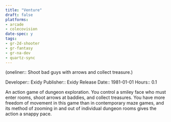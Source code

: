 ```yaml
---
title: "Venture"
draft: false
platforms:
- arcade
- colecovision
date-spec: y
tags:
- gr-2d-shooter 
- gr-fantasy
- gr-na-dev
- quartz-sync
---
```


(oneliner:: Shoot bad guys with arrows and collect treasure.)

Developer:: Exidy 
Publisher:: Exidy
Release Date:: 1981-01-01
Hours:: 0.1

An action game of dungeon exploration. You control a smiley face who must enter rooms, shoot arrows at baddies, and collect treasures. You have more freedom of movement in this game than in contemporary maze games, and its method of zooming in and out of individual dungeon rooms gives the action a snappy pace.